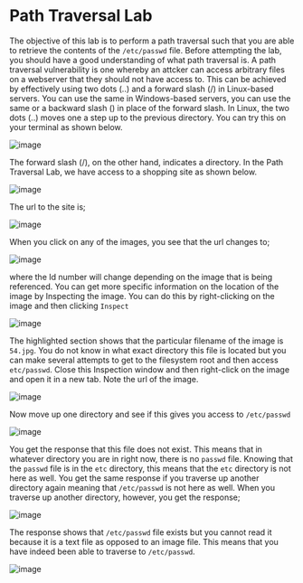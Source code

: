 # Path Traversal Lab
The objective of this lab is to perform a path traversal such that you are able to retrieve the contents of the `/etc/passwd` file.
Before attempting the lab, you should have a good understanding of what path traversal is.
A path traversal vulnerability is one whereby an attcker can access arbitrary files on a webserver that they should not have access to. This can be achieved by effectively using two dots (..) and a forward slash (/) in Linux-based servers. You can use the same in Windows-based servers, you can use the same or a backward slash (\) in place of the forward slash. 
In Linux, the two dots (..) moves one a step up to the previous directory. You can try this on your terminal as shown below.

![image](https://github.com/LadyCaldlow/LadyCaldlow.github.io/assets/162819648/f82eb026-c20c-47c5-bf04-f746f6790413)

The forward slash (/), on the other hand, indicates a directory. 
In the Path Traversal Lab, we have access to a shopping site as shown below.

![image](https://github.com/LadyCaldlow/LadyCaldlow.github.io/assets/162819648/9cf818c2-199c-406c-bb32-6feb5a216ea4)

The url to the site is;

![image](https://github.com/LadyCaldlow/LadyCaldlow.github.io/assets/162819648/a54fc8f4-adcf-4b17-b398-0a7d60ff19ab)

When you click on any of the images, you see that the url changes to; 

![image](https://github.com/LadyCaldlow/LadyCaldlow.github.io/assets/162819648/eb95afcd-7221-440b-b17f-31227bae3b77)

where the Id number will change depending on the image that is being referenced. You can get more specific information on the location of the image by Inspecting the image. You can do this by right-clicking on the image and then clicking `Inspect`

![image](https://github.com/LadyCaldlow/LadyCaldlow.github.io/assets/162819648/c99df363-8e51-4cc0-80fa-48c86dcf2872)

The highlighted section shows that the particular filename of the image is `54.jpg`. You do not know in what exact directory this file is located but you can make several attempts to get to the filesystem root and then access `etc/passwd`.
Close this Inspection window and then right-click on the image and open it in a new tab. Note the url of the image.

![image](https://github.com/LadyCaldlow/LadyCaldlow.github.io/assets/162819648/fd768190-86c0-4340-b697-1fc9f06b2044)

Now move up one directory and see if this gives you access to `/etc/passwd`

![image](https://github.com/LadyCaldlow/LadyCaldlow.github.io/assets/162819648/1428cbb1-aa4e-4875-82e4-ed31fa207488)

You get the response that this file does not exist. This means that in whatever directory you are in right now, there is no `passwd` file. Knowing that the `passwd` file is in the `etc` directory, this means that the `etc` directory is not here as well. 
You get the same response if you traverse up another directory again meaning that `/etc/passwd` is not here as well. When you traverse up another directory, however, you get the response;

![image](https://github.com/LadyCaldlow/LadyCaldlow.github.io/assets/162819648/d60be4b5-1957-4b06-83b5-7744a606fb69)

The response shows that `/etc/passwd` file exists but you cannot read it because it is a text file as opposed to an image file. This means that you have indeed been able to traverse to `/etc/passwd`. 

![image](https://github.com/LadyCaldlow/LadyCaldlow.github.io/assets/162819648/1dcb1bb9-625f-4648-9091-bdd395dded25)
